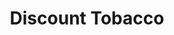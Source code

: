 ---
title: "Discount Tobacco"
url: /indianapolis/discount-tobacco-southeastern-avenue/
shop: Tabak
---